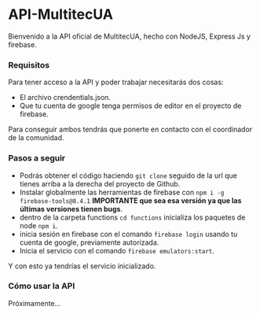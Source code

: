 # API-MultitecUA

Bienvenido a la API oficial de MultitecUA, hecho con NodeJS, Express Js y firebase.

### Requisitos
Para tener acceso a la API y poder trabajar necesitarás dos cosas:
* El archivo crendentials.json.
* Que tu cuenta de google tenga permisos de editor en el proyecto de firebase.

Para conseguir ambos tendrás que ponerte en contacto con el coordinador de la comunidad.

### Pasos a seguir
* Podrás obtener el código haciendo `git clone` seguido de la url que tienes arriba a la derecha del proyecto de Github.
* Instalar globalmente las herramientas de firebase con `npm i -g firebase-tools@8.4.1` **IMPORTANTE que sea esa versión ya que las últimas versiones tienen bugs**.
* dentro de la carpeta functions `cd functions` inicializa los paquetes de node `npm i`.
* inicia sesión en firebase con el comando `firebase login` usando tu cuenta de google, previamente autorizada.
* Inicia el servicio con el comando `firebase emulators:start`.

Y con esto ya tendrías el servicio inicializado.
### Cómo usar la API

Próximamente...
